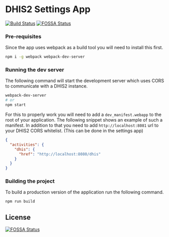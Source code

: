 # DHIS2 Settings App

[![Build Status](https://travis-ci.com/dhis2/settings-app.svg?branch=master)](https://travis-ci.com/dhis2/settings-app)
[![FOSSA Status](https://app.fossa.io/api/projects/git%2Bgithub.com%2Fdhis2%2Fsettings-app.svg?type=shield)](https://app.fossa.io/projects/git%2Bgithub.com%2Fdhis2%2Fsettings-app?ref=badge_shield)

### Pre-requisites
Since the app uses webpack as a build tool you will need to install this first.
```sh
npm i -g webpack webpack-dev-server
```

### Running the dev server
The following command will start the development server which uses CORS to communicate with a DHIS2 instance. 
```sh
webpack-dev-server
# or
npm start
```
For this to properly work you will need to add a `dev_manifest.webapp` to the root of your application. The following snippet shows an example of such a manifest. In addition to that you need to add `http://localhost:8081` url to your DHIS2 CORS whitelist. (This can be done in the settings app)
```json
{
  "activities": {
    "dhis": {
      "href": "http://localhost:8080/dhis"
    }
  }
}
```

### Building the project
To build a production version of the application run the following command.
```sh
npm run build
```


## License
[![FOSSA Status](https://app.fossa.io/api/projects/git%2Bgithub.com%2Fdhis2%2Fsettings-app.svg?type=large)](https://app.fossa.io/projects/git%2Bgithub.com%2Fdhis2%2Fsettings-app?ref=badge_large)

